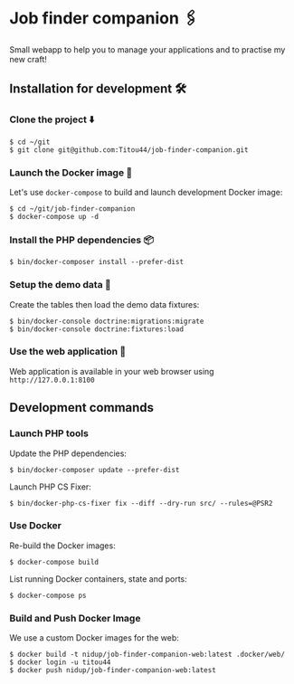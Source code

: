 # Job finder companion ️️🖇️

Small webapp to help you to manage your applications and to practise my new craft!

## Installation for development 🛠️

### Clone the project ⬇️

```
$ cd ~/git
$ git clone git@github.com:Titou44/job-finder-companion.git
```

### Launch the Docker image 🐋

Let's use `docker-compose` to build and launch development Docker image:

```
$ cd ~/git/job-finder-companion
$ docker-compose up -d
```

### Install the PHP dependencies 📦

```
$ bin/docker-composer install --prefer-dist
```

### Setup the demo data 💾

Create the tables then load the demo data fixtures:

```
$ bin/docker-console doctrine:migrations:migrate
$ bin/docker-console doctrine:fixtures:load
```

### Use the web application 🚀

Web application is available in your web browser using `http://127.0.0.1:8100`

## Development commands

### Launch PHP tools

Update the PHP dependencies:

```
$ bin/docker-composer update --prefer-dist
```

Launch PHP CS Fixer:

```
$ bin/docker-php-cs-fixer fix --diff --dry-run src/ --rules=@PSR2
```

### Use Docker

Re-build the Docker images:

```
$ docker-compose build
```

List running Docker containers, state and ports:

```
$ docker-compose ps
```

### Build and Push Docker Image

We use a custom Docker images for the web:

```
$ docker build -t nidup/job-finder-companion-web:latest .docker/web/
$ docker login -u titou44
$ docker push nidup/job-finder-companion-web:latest
```
